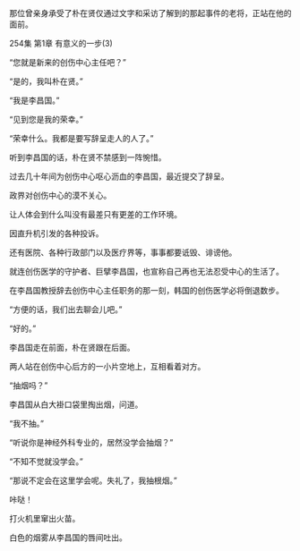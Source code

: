 那位曾亲身承受了朴在贤仅通过文字和采访了解到的那起事件的老将，正站在他的面前。

254集 第1章 有意义的一步(3)

“您就是新来的创伤中心主任吧？”

“是的，我叫朴在贤。”

“我是李昌国。”

“见到您是我的荣幸。”

“荣幸什么。我都是要写辞呈走人的人了。”

听到李昌国的话，朴在贤不禁感到一阵惋惜。

过去几十年间为创伤中心呕心沥血的李昌国，最近提交了辞呈。

政界对创伤中心的漠不关心。

让人体会到什么叫没有最差只有更差的工作环境。

因直升机引发的各种投诉。

还有医院、各种行政部门以及医疗界等，事事都要诋毁、诽谤他。

就连创伤医学的守护者、巨擘李昌国，也宣称自己再也无法忍受中心的生活了。

在李昌国教授辞去创伤中心主任职务的那一刻，韩国的创伤医学必将倒退数步。

“方便的话，我们出去聊会儿吧。”

“好的。”

李昌国走在前面，朴在贤跟在后面。

两人站在创伤中心后方的一小片空地上，互相看着对方。

“抽烟吗？”

李昌国从白大褂口袋里掏出烟，问道。

“我不抽。”

“听说你是神经外科专业的，居然没学会抽烟？”

“不知不觉就没学会。”

“那说不定会在这里学会呢。失礼了，我抽根烟。”

咔哒！

打火机里窜出火苗。

白色的烟雾从李昌国的唇间吐出。